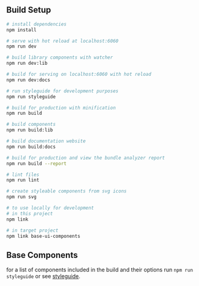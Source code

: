 ## Build Setup

``` bash
# install dependencies
npm install

# serve with hot reload at localhost:6060
npm run dev

# build library components with watcher
npm run dev:lib

# build for serving on localhost:6060 with hot reload
npm run dev:docs

# run styleguide for development purposes
npm run styleguide

# build for production with minification
npm run build

# build components
npm run build:lib

# build documentation website
npm run build:docs

# build for production and view the bundle analyzer report
npm run build --report

# lint files
npm run lint

# create styleable components from svg icons
npm run svg

# to use locally for development
# in this project
npm link

# in target project
npm link base-ui-components
```

## Base Components

for a list of components included in the build and their options run ```npm run styleguide```
or see [styleguide](https://base-angewandte.github.io/base-ui-components/).
